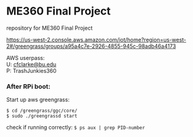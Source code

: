 # ME360 Final Project
repository for ME360 Final Project


https://us-west-2.console.aws.amazon.com/iot/home?region=us-west-2#/greengrass/groups/a95a4c7e-2926-4855-945c-98adb46a4173

AWS userpass: \
U: cfclarke@bu.edu \
P: TrashJunkies360


### After RPi boot:
Start up aws greengrass:

`$ cd /greengrass/ggc/core/`  \
`$ sudo ./greengrassd start` 

check if running correctly:
`$ ps aux | grep PID-number`
